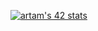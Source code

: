 [![artam's 42 stats](https://badge42.vercel.app/api/v2/cl2t7ou9o004409k1xaw2ymq5/stats?cursusId=21&coalitionId=piscine)](https://github.com/amalamall)
